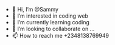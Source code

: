 - 👋 Hi, I’m @Sammy
- 👀 I’m interested in coding web
- 🌱 I’m currently learning coding
- 💞️ I’m looking to collaborate on ...
- 📫 How to reach me +2348138769949

<!---
wfsam132/wfsam132 is a ✨ special ✨ repository because its `README.md` (this file) appears on your GitHub profile.
You can click the Preview link to take a look at your changes.
--->

